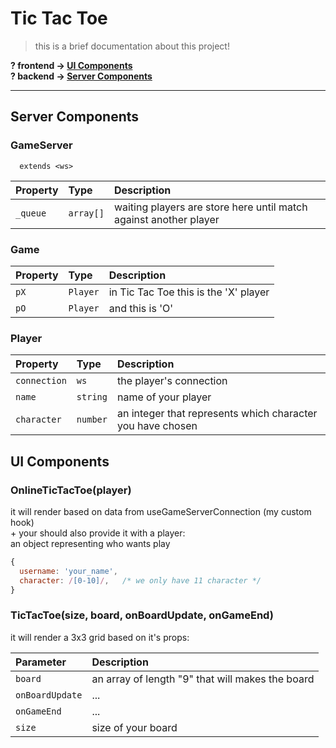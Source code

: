 
# Tic Tac Toe

> this is a brief documentation about this project!

**? frontend &rarr; [UI Components](#ui-components)**\
**? backend &rarr; [Server Components](#server-components)**

---

## Server Components

### GameServer

```
  extends <ws>
```

| Property | Type     | Description                |
| :-------- | :------- | :------------------------- |
| `_queue` | `array[]` | waiting players are store here until match against another player |

### Game

| Property | Type     | Description                |
| :-------- | :------- | :------------------------- |
| `pX` | `Player` | in Tic Tac Toe this is the 'X' player |
| `pO` | `Player` | and this is 'O' |

### Player

| Property | Type     | Description                |
| :-------- | :------- | :------------------------- |
| `connection` | `ws` | the player's connection |
| `name` | `string` | name of your player |
| `character` | `number` | an integer that represents which character you have chosen |

## UI Components
### OnlineTicTacToe(player)
it will render <TicTacToe /> based on data from useGameServerConnection (my custom hook)\
\+ your should also provide it with a player:\
an object representing who wants play
```js
{
  username: 'your_name',
  character: /[0-10]/,   /* we only have 11 character */
}
```
### TicTacToe(size, board, onBoardUpdate, onGameEnd)
it will render a 3x3 grid based on it's props:

| Parameter | Description                |
| :-------- | :------------------------- |
| `board` | an array of length "9" that will makes the board |
| `onBoardUpdate` | ... |
| `onGameEnd` | ... |
| `size` | size of your board |

